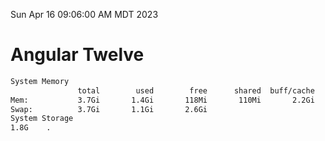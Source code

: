 Sun Apr 16 09:06:00 AM MDT 2023

# Angular Twelve

```bash
System Memory
               total        used        free      shared  buff/cache   available
Mem:           3.7Gi       1.4Gi       118Mi       110Mi       2.2Gi       2.0Gi
Swap:          3.7Gi       1.1Gi       2.6Gi
System Storage
1.8G	.
